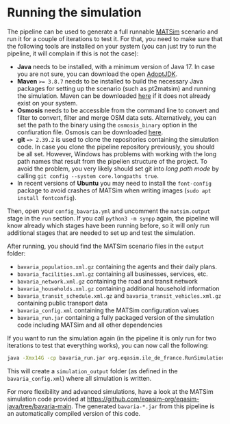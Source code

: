 # Running the simulation

The pipeline can be used to generate a full runnable [MATSim](https://matsim.org/)
scenario and run it for a couple of iterations to test it. For that, you need
to make sure that the following tools are installed on your system (you can just
try to run the pipeline, it will complain if this is not the case):

- **Java** needs to be installed, with a minimum version of Java 17. In case
you are not sure, you can download the open [AdoptJDK](https://adoptopenjdk.net/).
- **Maven** `>= 3.8.7` needs to be installed to build the necessary Java packages for setting
up the scenario (such as pt2matsim) and running the simulation. Maven can be
downloaded [here](https://maven.apache.org/) if it does not already exist on
your system.
- **Osmosis** needs to be accessible from the command line to convert and filter
to convert, filter and merge OSM data sets. Alternatively, you can set the path
to the binary using the `osmosis_binary` option in the confiuration file. Osmosis
can be downloaded [here](https://wiki.openstreetmap.org/wiki/Osmosis).
- **git** `=> 2.39.2` is used to clone the repositories containing the simulation code. In
case you clone the pipeline repository previously, you should be all set. However, Windows has problems with working with the long path names that result from the pipelien structure of the project. To avoid the problem, you very likely should set git into *long path mode* by calling `git config --system core.longpaths true`.
- In recent versions of **Ubuntu** you may need to install the `font-config` package to avoid crashes of MATSim when writing images (`sudo apt install fontconfig`).

Then, open your `config_bavaria.yml` and uncomment the `matsim.output` stage in the
`run` section. If you call `python3 -m synpp` again, the pipeline will know
already which stages have been running before, so it will only run additional
stages that are needed to set up and test the simulation.

After running, you should find the MATSim scenario files in the `output`
folder:

- `bavaria_population.xml.gz` containing the agents and their daily plans.
- `bavaria_facilities.xml.gz` containing all businesses, services, etc.
- `bavaria_network.xml.gz` containing the road and transit network
- `bavaria_households.xml.gz` containing additional household information
- `bavaria_transit_schedule.xml.gz` and `bavaria_transit_vehicles.xml.gz` containing public transport data
- `bavaria_config.xml` containing the MATSim configuration values
- `bavaria_run.jar` containing a fully packaged version of the simulation code including MATSim and all other dependencies

If you want to run the simulation again (in the pipeline it is only run for
two iterations to test that everything works), you can now call the following:

```bash
java -Xmx14G -cp bavaria_run.jar org.eqasim.ile_de_france.RunSimulation --config-path bavaria_config.xml
```

This will create a `simulation_output` folder (as defined in the `bavaria_config.xml`)
where all simulation is written.

For more flexibility and advanced simulations, have a look at the MATSim
simulation code provided at https://github.com/eqasim-org/eqasim-java/tree/bavaria-main. The generated
`bavaria-*.jar` from this pipeline is an automatically compiled version of
this code.

